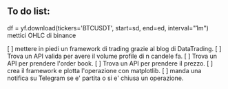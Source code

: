 ## To do list:

df = yf.download(tickers='BTCUSDT', start=sd, end=ed, interval="1m")
mettici OHLC di binance

[ ] mettere in piedi un framework di trading grazie al blog di DataTrading.
[ ] Trova un API valida per avere il volume profile di n candele fa.
[ ] Trova un API per prendere l'order book.
[ ] Trova un API per prendere il prezzo.
[ ] crea il framework e plotta l'operazione con matplotlib.
[ ] manda una notifica su Telegram se e' partita o si e' chiusa un operazione.